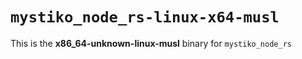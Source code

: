 # `mystiko_node_rs-linux-x64-musl`

This is the **x86_64-unknown-linux-musl** binary for `mystiko_node_rs`
